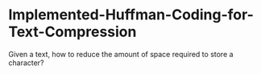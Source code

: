 # Implemented-Huffman-Coding-for-Text-Compression
Given a text, how to reduce the amount of space required to store a character?
